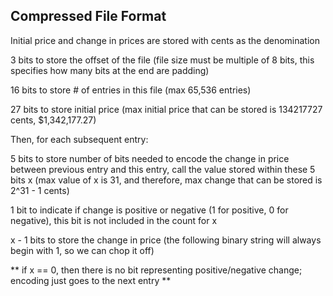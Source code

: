 ## Compressed File Format

Initial price and change in prices are stored with cents as the denomination

3 bits to store the offset of the file (file size must be multiple of 8 bits, this specifies how many bits at the end are padding)

16 bits to store # of entries in this file (max 65,536 entries)

27 bits to store initial price (max initial price that can be stored is 134217727 cents, $1,342,177.27)

Then, for each subsequent entry:

5 bits to store number of bits needed to encode the change in price between previous entry and this entry, call the value stored within these 5 bits x (max value of x is 31, and therefore, max change that can be stored is 2^31 - 1 cents)

1 bit to indicate if change is positive or negative (1 for positive, 0 for negative), this bit is not included in the count for x

x - 1 bits to store the change in price (the following binary string will always begin with 1, so we can chop it off)

** if x == 0, then there is no bit representing positive/negative change; encoding just goes to the next entry **
